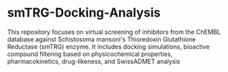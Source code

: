 # smTRG-Docking-Analysis
This repository focuses on virtual screening of inhibitors from the ChEMBL database against Schistosoma mansoni's Thioredoxin Glutathione Reductase (smTRG) enzyme. It includes docking simulations, bioactive compound filtering based on physicochemical properties, pharmacokinetics, drug-likeness, and SwissADMET analysis
